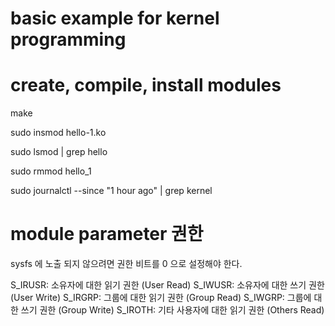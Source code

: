# basic example for kernel programming 

# create, compile, install modules 

make 

sudo insmod hello-1.ko

sudo lsmod | grep hello

sudo rmmod hello_1

sudo journalctl --since "1 hour ago" | grep kernel

# module parameter 권한 

sysfs 에 노출 되지 않으려면 권한 비트를 0 으로 설정해야 한다. 

S_IRUSR: 소유자에 대한 읽기 권한 (User Read)
S_IWUSR: 소유자에 대한 쓰기 권한 (User Write)
S_IRGRP: 그룹에 대한 읽기 권한 (Group Read)
S_IWGRP: 그룹에 대한 쓰기 권한 (Group Write)
S_IROTH: 기타 사용자에 대한 읽기 권한 (Others Read)
